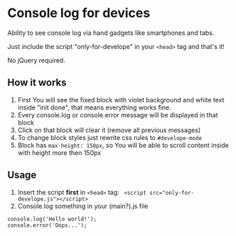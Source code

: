 # Console log for devices
Ability to see console log via hand gadgets like smartphones and tabs.

Just include the script "only-for-develope" in your ```<head>``` tag and that's it! 

No jQuery required.

## How it works

1. First You will see the fixed block with violet background and white text inside "init done", that means everything works fine.
2. Every console.log or console.error message will be displayed in that block
3. Click on that block will clear it (remove all previous messages)
4. To change block styles just rewrite css rules to ```#develope-mode```
5. Block has ```max-height: 150px```, so You will be able to scroll content inside with height more then 150px

## Usage

1. Insert the script **first** in ```<head>``` tag: 
``` <script src="only-for-develope.js"></script>```
2. Console.log something in your (main?).js file
```
console.log('Hello world!');
console.error('Oops...');
```
